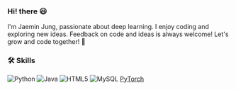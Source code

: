 ###  Hi! there 😃
I'm Jaemin Jung, passionate about deep learning. I enjoy coding and exploring new ideas. Feedback on code and ideas is always welcome! Let's grow and code together! 🚀

### 🛠️ Skills
![Python](https://img.shields.io/badge/python-3776AB?style=for-the-badge&logo=python&logoColor=white) 
![Java](https://img.shields.io/badge/java-007396?style=for-the-badge&logo=java&logoColor=white) 
![HTML5](https://img.shields.io/badge/html5-E34F26?style=for-the-badge&logo=html5&logoColor=white) 
![MySQL](https://img.shields.io/badge/mysql-4479A1?style=for-the-badge&logo=mysql&logoColor=white) 
[PyTorch](https://img.shields.io/badge/pytorch-EE4C2C?style=for-the-badge&logo=PyTorch&logoColor=white)

<!--
**jaemin1626/jaemin1626** is a ✨ _special_ ✨ repository because its `README.md` (this file) appears on your GitHub profile.
Here are some ideas to get you started:

- 🔭 I’m currently working on ...
- 🌱 I’m currently learning ...
- 👯 I’m looking to collaborate on ...
- 🤔 I’m looking for help with ...
- 💬 Ask me about ...
- 📫 How to reach me: ...
- 😄 Pronouns: ...
- ⚡ Fun fact: ...
-->
